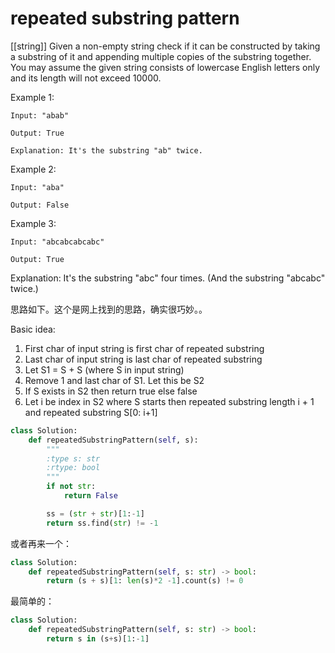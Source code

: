 # repeated substring pattern
[[string]]
Given a non-empty string check if it can be constructed by taking a substring of it and appending multiple copies of the substring together. You may assume the given string consists of lowercase English letters only and its length will not exceed 10000.

Example 1:
```
Input: "abab"

Output: True

Explanation: It's the substring "ab" twice.
```
Example 2:
```
Input: "aba"

Output: False
```
Example 3:
```
Input: "abcabcabcabc"

Output: True
```
Explanation: It's the substring "abc" four times. (And the substring "abcabc" twice.)

思路如下。这个是网上找到的思路，确实很巧妙。。

Basic idea:

1. First char of input string is first char of repeated substring
2. Last char of input string is last char of repeated substring
3. Let S1 = S + S (where S in input string)
4. Remove 1 and last char of S1. Let this be S2
5. If S exists in S2 then return true else false
6. Let i be index in S2 where S starts then repeated substring length i + 1 and repeated substring S[0: i+1]


```python
class Solution:
    def repeatedSubstringPattern(self, s):
        """
        :type s: str
        :rtype: bool
        """
        if not str:
            return False

        ss = (str + str)[1:-1]
        return ss.find(str) != -1

```

或者再来一个：

```Python
class Solution:
    def repeatedSubstringPattern(self, s: str) -> bool:
        return (s + s)[1: len(s)*2 -1].count(s) != 0
```
最简单的：
```Python
class Solution:
    def repeatedSubstringPattern(self, s: str) -> bool:
        return s in (s+s)[1:-1]
```
